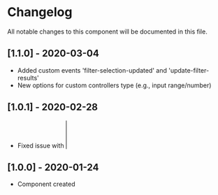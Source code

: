 # Changelog
All notable changes to this component will be documented in this file.

## [1.1.0] - 2020-03-04
- Added custom events 'filter-selection-updated' and 'update-filter-results'
- New options for custom controllers type (e.g., input range/number)

## [1.0.1] - 2020-02-28
- Fixed issue with <select multiple> filter elements

## [1.0.0] - 2020-01-24
- Component created
